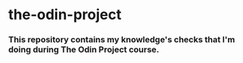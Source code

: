 # the-odin-project

### This repository contains my knowledge's checks that I'm doing during The Odin Project course.
